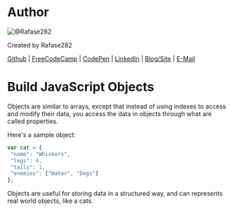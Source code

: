 # Author
![@Rafase282](https://avatars0.githubusercontent.com/Rafase282?&s=128)

Created by Rafase282

[Github](https://github.com/Rafase282) | [FreeCodeCamp](http://www.freecodecamp.com/rafase282) | [CodePen](http://codepen.io/Rafase282/) | [LinkedIn](https://www.linkedin.com/in/rafase282) | [Blog/Site](https://rafase282.wordpress.com/) | [E-Mail](mailto:rafase282@gmail.com)

# Build JavaScript Objects
Objects are similar to arrays, except that instead of using indexes to access and modify their data, you access the data in objects through what are called properties.

Here's a sample object:

```js
var cat = {
 "name": "Whiskers",
 "legs": 4,
 "tails": 1,
 "enemies": ["Water", "Dogs"]
};
```

Objects are useful for storing data in a structured way, and can represents real world objects, like a cats.
